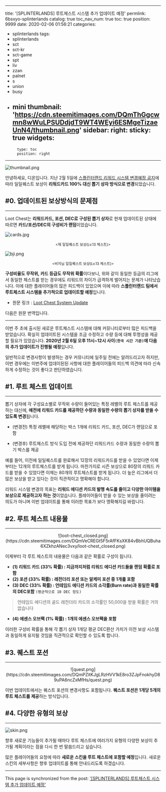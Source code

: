 
---
title: '[SPLINTERLANDS] 루트체스트 시스템 추가 업데이트 예정'
permlink: 6bsxyo-splinterlands
catalog: true
toc_nav_num: true
toc: true
position: 9999
date: 2020-02-06 01:56:21
categories:
- splinterlands
tags:
- splinterlands
- sct
- sct-kr
- sct-game
- spt
- liv
- zzan
- palnet
- s
- union
- busy
- mini
thumbnail: 'https://cdn.steemitimages.com/DQmThGgcwmn8wWuLPSUDdjdT9WT4WEyi6ESMgeTizaeUnN4/thumbnail.png'
sidebar:
    right:
        sticky: true
widgets:
    -
        type: toc
        position: right
---


![thumbnail.png](https://cdn.steemitimages.com/DQmThGgcwmn8wWuLPSUDdjdT9WT4WEyi6ESMgeTizaeUnN4/thumbnail.png)

안녕하세요, 디온입니다. 지난 2월 5일에 [스플린터랜드 리워드 시스템 변경예정 공지](https://www.steemcoinpan.com/splinterlands/@donekim/3dwkxu-splinterlands)에 따라 일일퀘스트 보상이 **리워드카드 100% 대신 뽑기 상자 방식으로 변경**되었습니다. 


## #0. 업데이트된 보상방식의 문제점
---
Loot Chest는 **리워드카드, 포션, DEC로 구성된 뽑기 상자**로 현재 업데이트된 상태에 따르면 **카드/포션/DEC의 구성비가 랜덤**이었습니다. 

![cards.jpg](https://cdn.steemitimages.com/DQmPP3mwjdhvn56ZbpwZ3adXznhQzjRLeS3BxvoU1Qiu7L2/cards.jpg)

<center><sub> <제 일일퀘스트 보상(Lv.13 체스트)></sub></center>

![bji.png](https://cdn.steemitimages.com/DQmPUtvHXdsnZPHADo9cX1dVWgsSTS58DWMi71HsvZg3i3y/bji.png)

<center><sub> <비지님 일일퀘스트 보상(Lv.13 체스트)></sub></center>

**구성비율도 무작위, 카드 등급도 무작위 확률**이다보니, 위와 같이 동일한 등급의 리그에서 동일한 체스트를 받는 경우에도 리워드의 차이가 급격하게 벌어지는 문제가 나타났습니다. 이에 대한 플레이어들의 많은 피드백이 있었으며 이에 따라 **스플린터랜드 팀에서 루트체스트 시스템을 추가적으로 업데이트할 예정**입니다.

- 원문 링크 : [Loot Chest System Update](https://steempeak.com/splinterlands/@splinterlands/loot-chest-system-update)

다음은 원문 번역입니다.

---

이번 주 초에 출시된 새로운 루트체스트 시스템에 대해 커뮤니티로부터 많은 피드백을 받았습니다. 확실히 업데이트된 시스템을 조금 수정하고 수량 등에 대해 투명성을 제공할 필요가 있었습니다. **2020년 2월 6일 오후 11시~12시 사이`(한국 시간 기준)`에 다음의 추가 업데이트가 진행될 예정**입니다.

일반적으로 변경사항이 발생하는 경우 커뮤니티에 일주일 전에는 알려드리고자 하지만, 이번 경우에는 이번주에 업데이된된 사항에 대한 플레이어들의 피드백 의견에 따라 신속하게 수정하는 것이 좋다고 판단하였습니다.

## #1. 루트 체스트 업데이트
---

뽑기 상자에 각 구성요소별로 무작위 수량이 들어있는 특정 레벨의 루트 체스트를 제공하는 대신에, **예전에 리워드 카드를 제공하던 수량과 동일한 수량의 뽑기 상자를 받을 수 있도록 변경**됩니다.

- (변경전) 특정 레벨에 해당하는 박스 1개에 리워드 카드, 포션, DEC가 랜덤으로 포함

- (변경후) 루트체스트 방식 도입 전에 제공하던 리워드카드 수량과 동일한 수량의 뽑기 박스를 제공

예를 들어, 이전에 일일퀘스트를 완료해서 12장의 리워드카드를 받을 수 있었다면 이제부터는 12개의 루트체스트를 받게 됩니다. 마찬가지로 시즌 보상으로 80장의 리워드 카드를 받을 수 있었다면 이제는 80개의 루트체스트를 받게 됩니다. 더 높은 리그에서 더 많은 보상을 받고 있다는 것이 직관적이고 명확해야 합니다.

리워드 시스템 변경의 목표는 **리워드 에디션 카드의 발행 속도를 줄이고 다양한 아이템을 보상으로 제공하고자 하는 것**이었습니다.  플레이어들이 받을 수 있는 보상을 줄이려는 의도가 아니며 이번 업데이트를 통해 이러한 목표가 보다 명확해지길 바랍니다.

## #2. 루트 체스트 내용물
---

<center>![loot-chest_closed.png](https://cdn.steemitimages.com/DQmVeCREGt5F5rAfFKsXK84vBbhUQBuha6XZkhzANec3vxy/loot-chest_closed.png)</center>

이제부터 각 루트 체스트의 내용물은 다음과 같은 확률로 구성이 됩니다.

- **(1) 리워드 카드 (33% 확률) : 지금까지처럼 리워드 에디션 카드들을 랜덤 확률로 포함**
- **(2) 포션 (33% 확률) : 레전더리 포션 또는 알케미 포션 중 1개를 포함**
- **(3) DEC (33% 확률) : 언테임드 에디션 카드의 소각률(Burn rate)과 동일한 확률의 DEC포함** `(평균적으로 10 DEC 정도)`
>언테임드 에디션의 골드 레전더리 카드의 소각률인 50,000을 받을 확률은 거의 없습니다
- **(4) 에센스 오브팩 (1% 확률) : 1개의 에센스 오브팩을 포함**

이러한 구성비 확률을 통해 각 뽑기 상자 1개당 평균 DEC환산 가치가 이전 보상 시스템과 동일하게 유지될 것임을 직관적으로 확인할 수 있도록 합니다.

## #3. 퀘스트 포션
---

<center>![quest.png](https://cdn.steemitimages.com/DQmPZitKJgLRzHVV1kE8ro3ZJpFnokhyD89uPA6ncZxMfHs/quest.png)</center>

이번 업데이트에서는 퀘스트 포션의 변경사항도 포함됩니다. **퀘스트 포션은 1개당 5개의 루트 체스트를 제공**하는 방식입니다.

## #4. 다양한 유형의 보상
---

![skin.png](https://cdn.steemitimages.com/DQmciPZ3y1V674EMPXsAXqBMfJQfdsXCrGyd2XjJ6Hcoeyg/skin.png)

향후 새로운 기능들이 추가될 때마다 루트 체스트에 여러가지 유형의 다양한 보상이 추가될 계획이라는 점을 다시 한 번 말씀드리고 싶습니다. 

많은 플레이어들의 요청에 따라 **새로운 스킨을 루트 체스트에 포함할 예정**입니다. 새로운 스킨의 세부사항은 향후 업데이트를 통해 안내드리도록 하겠습니다.

- - -

This page is synchronized from the post: ['[SPLINTERLANDS] 루트체스트 시스템 추가 업데이트 예정'](https://steemit.com/@donekim/6bsxyo-splinterlands)
